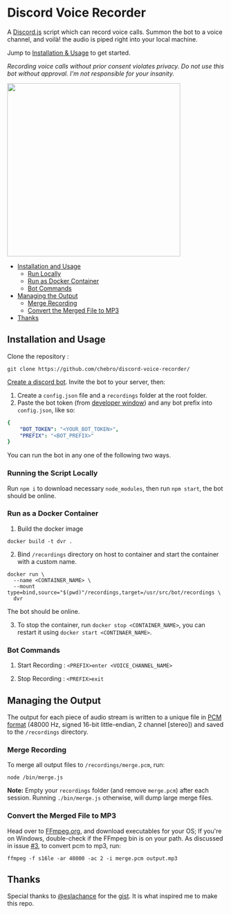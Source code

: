 # Discord Voice Recorder

A [Discord.js](https://discord.js.org/#/) script which can record voice calls. Summon the bot to a voice channel, and voilà! the audio is piped right into your local machine.

Jump to [Installation & Usage](https://github.com/chebro/discord-voice-recorder#installation-and-usage) to get started.

_Recording voice calls without prior consent violates privacy. Do not use this bot without approval. I'm not responsible for your insanity._

<img src="https://i.imgur.com/y6JCNNA.png" width="400" align="center">

-    [Installation and Usage](#installation-and-usage)
     -    [Run Locally](#run-locally)
	 -	  [Run as Docker Container](#run-as-docker-container)
	 -	  [Bot Commands](#bot-commands)
-    [Managing the Output](#managing-the-output)
     -    [Merge Recording](#merge-recording)
     -    [Convert the Merged File to MP3](#convert-the-merged-file-to-mp3)
-    [Thanks](#thanks)

## Installation and Usage

Clone the repository : 
```
git clone https://github.com/chebro/discord-voice-recorder/
```

[Create a discord bot](https://discordpy.readthedocs.io/en/latest/discord.html). Invite the bot to your server, then:

1. Create a `config.json` file and a `recordings` folder at the root folder.
2. Paste the bot token (from [developer window](https://discord.com/developers/applications)) and any bot prefix into `config.json`, like so:

```yaml
{
    "BOT_TOKEN": "<YOUR_BOT_TOKEN>",
    "PREFIX": "<BOT_PREFIX>"
}
```

You can run the bot in any one of the following two ways.

### Running the Script Locally

Run `npm i` to download necessary `node_modules`, then run `npm start`, the bot should be online.

### Run as a Docker Container

1. Build the docker image 

```
docker build -t dvr .
```

2. Bind `/recordings` directory on host to container and start the container with a custom name.

```
docker run \          
  --name <CONTAINER_NAME> \     
  --mount type=bind,source="$(pwd)"/recordings,target=/usr/src/bot/recordings \
  dvr
```

The bot should be online. 

3. To stop the container, run `docker stop <CONTAINER_NAME>`, you can restart it using `docker start <CONTINAER_NAME>`.

### Bot Commands

1. Start Recording : `<PREFIX>enter <VOICE_CHANNEL_NAME>`

2. Stop Recording  : `<PREFIX>exit`

## Managing the Output

The output for each piece of audio stream is written to a unique file in [PCM format](https://en.wikipedia.org/wiki/Pulse-code_modulation) (48000 Hz, signed 16-bit little-endian, 2 channel [stereo]) and saved to the `/recordings` directory.

### Merge Recording

To merge all output files to `/recordings/merge.pcm`, run:

```
node /bin/merge.js
``` 

**Note:** Empty your `recordings` folder (and remove `merge.pcm`) after each session. Running `./bin/merge.js` otherwise, will dump large merge files.

### Convert the Merged File to MP3

Head over to [FFmpeg.org](https://ffmpeg.org/download.html), and download executables for your OS; If you're on Windows, double-check if the FFmpeg bin is on your path. As discussed in issue [#3](https://github.com/chebro/discord-voice-recorder/issues/3), to convert pcm to mp3, run:

```
ffmpeg -f s16le -ar 48000 -ac 2 -i merge.pcm output.mp3
```

## Thanks

Special thanks to [@eslachance](https://github.com/eslachance) for the [gist](https://gist.github.com/eslachance/fb70fc036183b7974d3b9191601846ba). It is what inspired me to make this repo.

